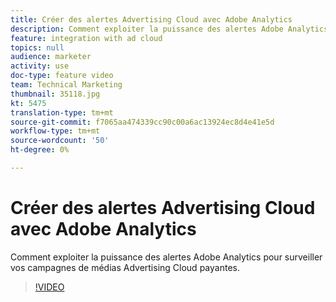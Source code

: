 ```yaml
---
title: Créer des alertes Advertising Cloud avec Adobe Analytics
description: Comment exploiter la puissance des alertes Adobe Analytics pour surveiller vos campagnes de médias Advertising Cloud payantes.
feature: integration with ad cloud
topics: null
audience: marketer
activity: use
doc-type: feature video
team: Technical Marketing
thumbnail: 35118.jpg
kt: 5475
translation-type: tm+mt
source-git-commit: f7065aa474339cc90c00a6ac13924ec8d4e41e5d
workflow-type: tm+mt
source-wordcount: '50'
ht-degree: 0%

---
```



# Créer des alertes Advertising Cloud avec Adobe Analytics

Comment exploiter la puissance des alertes Adobe Analytics pour surveiller vos campagnes de médias Advertising Cloud payantes.

>[!VIDEO](https://video.tv.adobe.com/v/35118/?quality=12&learn=on)
